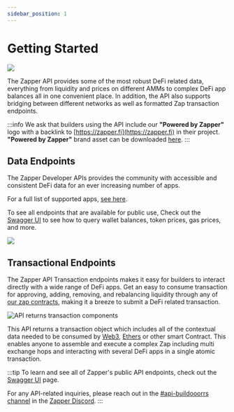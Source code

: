 ```yaml
---
sidebar_position: 1
---
```


# Getting Started

![](../../static/img/assets/zapper_api_logo.png)

The Zapper API provides some of the most robust DeFi related data, everything
from liquidity and prices on different AMMs to complex DeFi app balances all in
one convenient place. In addition, the API also supports bridging between
different networks as well as formatted Zap transaction endpoints.

:::info We ask that builders using the API include our **"Powered by Zapper"**
logo with a backlink to [https://zapper.fi](https://zapper.fi) in their project.
**"Powered by Zapper"** brand asset can be downloaded
[here](../docs/brand-assets.md). :::

## Data Endpoints

The Zapper Developer APIs provides the community with accessible and consistent
DeFi data for an ever increasing number of apps.

For a full list of supported apps, [see here](https://zapper.fi/protocols).

To see all endpoints that are available for public use, Check out the
[Swagger UI](https://api.zapper.fi/api/static/index.html#) to see how to query
wallet balances, token prices, gas prices, and more.

![](../../static/img/assets/data_api.png)

## Transactional Endpoints

The Zapper API Transaction endpoints makes it easy for builders to interact
directly with a wide range of DeFi apps. Get an easy to consume transaction for
approving, adding, removing, and rebalancing liquidity through any of
[our zap contracts](../apis/3-smart-contracts.md), making it a breeze to submit
a DeFi related transaction.

![API returns transaction components](../../static/img/assets/transaction-data.png)

This API returns a transaction object which includes all of the contextual data
needed to be consumed by
[Web3](https://web3js.readthedocs.io/en/v1.2.0/web3-eth.html#sendtransaction),
[Ethers](https://docs.ethers.io/v5/) or other smart Contract. This enables
anyone to assemble and execute a complex Zap including multi exchange hops and
interacting with several DeFi apps in a single atomic transaction.

:::tip To learn and see all of Zapper's public API endpoints, check out the
[Swagger UI](https://api.zapper.fi/api/static/index.html#/) page.

For any API-related inquiries, please reach out in the
[#api-buildooorrs channel](https://discord.com/channels/647279669388771329/650654989202489354)
in the [Zapper Discord](https://zapper.fi/discord). :::
